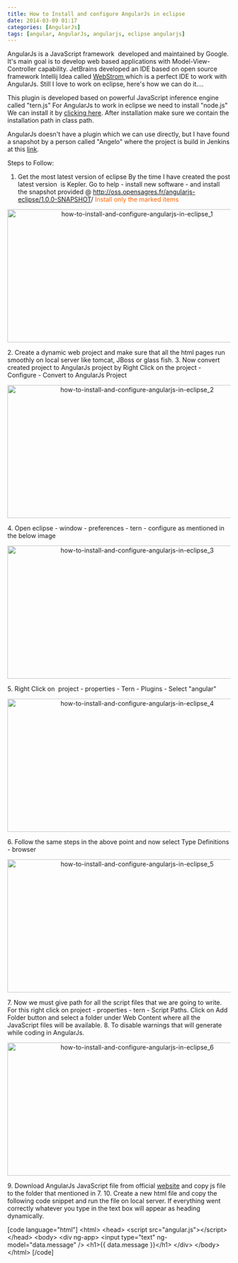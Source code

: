 ```yaml
---
title: How to Install and configure AngularJs in eclipse
date: 2014-03-09 01:17
categories: [AngularJs]
tags: [angular, AngularJs, angularjs, eclipse angularjs]
---
```


AngularJs is a JavaScript framework  developed and maintained by Google. It's main goal is to develop web based applications with Model-View-Controller capability. JetBrains developed an IDE based on open source framework Intellij Idea called <a title="WebStrom" href="http://www.jetbrains.com/webstorm/whatsnew/" target="_blank">WebStrom </a> which is a perfect IDE to work with AngularJs. Still I love to work on eclipse, here's how we can do it....

This plugin is developed based on powerful JavaScript inference engine called "tern.js" For AngularJs to work in eclipse we need to install "node.js" We can install it by <a title="Clicking here" href="http://nodejs.org/" target="_blank">clicking here</a>. After installation make sure we contain the installation path in class path.

AngularJs doesn't have a plugin which we can use directly, but I have found a snapshot by a person called "Angelo" where the project is build in Jenkins at this <a title="link" href="https://opensagres.ci.cloudbees.com/job/angularjs-eclipse/" target="_blank">link</a>.

Steps to Follow:

1. Get the most latest version of eclipse By the time I have created the post latest version  is Kepler. Go to help - install new software - and install the snapshot provided @ <a title="http://oss.opensagres.fr/angularjs-eclipse/1.0.0-SNAPSHOT/" href="http://oss.opensagres.fr/angularjs-eclipse/1.0.0-SNAPSHOT/" target="_blank">http://oss.opensagres.fr/angularjs-eclipse/1.0.0-SNAPSHOT</a>/<span style="color:#ff6600;"> Install only the marked items</span>
<p style="text-align:center;"><a href="http://techanand.files.wordpress.com/2014/03/how-to-install-and-configure-angularjs-in-eclipse_1.png"><img class="aligncenter  wp-image-76" alt="how-to-install-and-configure-angularjs-in-eclipse_1" src="http://techanand.files.wordpress.com/2014/03/how-to-install-and-configure-angularjs-in-eclipse_1.png" width="570" height="300" /></a></p>
2. Create a dynamic web project and make sure that all the html pages run smoothly on local server like tomcat, JBoss or glass fish.
3. Now convert created project to AngularJs project by Right Click on the project - Configure - Convert to AngularJs Project
<p style="text-align:center;"><a href="http://techanand.files.wordpress.com/2014/03/how-to-install-and-configure-angularjs-in-eclipse_21.jpg"><img class="aligncenter  wp-image-82" alt="how-to-install-and-configure-angularjs-in-eclipse_2" src="http://techanand.files.wordpress.com/2014/03/how-to-install-and-configure-angularjs-in-eclipse_21.jpg" width="570" height="300" /></a></p>
4. Open eclipse - window - preferences - tern - configure as mentioned in the below image
<p style="text-align:center;"><a href="http://techanand.files.wordpress.com/2014/03/how-to-install-and-configure-angularjs-in-eclipse_3.jpg"><img class="aligncenter  wp-image-83" alt="how-to-install-and-configure-angularjs-in-eclipse_3" src="http://techanand.files.wordpress.com/2014/03/how-to-install-and-configure-angularjs-in-eclipse_3.jpg" width="570" height="300" /></a></p>
5. Right Click on  project - properties - Tern - Plugins - Select "angular"
<p style="text-align:center;"><a href="http://techanand.files.wordpress.com/2014/03/how-to-install-and-configure-angularjs-in-eclipse_4.png"><img class="aligncenter  wp-image-85" alt="how-to-install-and-configure-angularjs-in-eclipse_4" src="http://techanand.files.wordpress.com/2014/03/how-to-install-and-configure-angularjs-in-eclipse_4.png" width="570" height="300" /></a></p>
<p style="text-align:left;"><!--more--></p>
6. Follow the same steps in the above point and now select Type Definitions - browser
<p style="text-align:center;"><a href="http://techanand.files.wordpress.com/2014/03/how-to-install-and-configure-angularjs-in-eclipse_5.png"><img class="aligncenter  wp-image-86" alt="how-to-install-and-configure-angularjs-in-eclipse_5" src="http://techanand.files.wordpress.com/2014/03/how-to-install-and-configure-angularjs-in-eclipse_5.png" width="570" height="300" /></a></p>
7. Now we must give path for all the script files that we are going to write. For this right click on project - properties - tern - Script Paths. Click on Add Folder button and select a folder under Web Content where all the JavaScript files will be available.
8. To disable warnings that will generate while coding in AngularJs.
<p style="text-align:center;"><a href="http://techanand.files.wordpress.com/2014/03/how-to-install-and-configure-angularjs-in-eclipse_6.png"><img class="aligncenter  wp-image-88" alt="how-to-install-and-configure-angularjs-in-eclipse_6" src="http://techanand.files.wordpress.com/2014/03/how-to-install-and-configure-angularjs-in-eclipse_6.png" width="570" height="300" /></a></p>
9. Download AngularJs JavaScript file from official <a title="website" href="http://angularjs.org/" target="_blank">website</a> and copy js file to the folder that mentioned in 7.
10. Create a new html file and copy the following code snippet and run the file on local server. If everything went correctly whatever you type in the text box will appear as heading dynamically.

[code language="html"]
&lt;html&gt;
  &lt;head&gt;
    &lt;script src=&quot;angular.js&quot;&gt;&lt;/script&gt;
   &lt;/head&gt;
  &lt;body&gt;
  	&lt;div ng-app&gt;
  	&lt;input type=&quot;text&quot; ng-model=&quot;data.message&quot; /&gt;
 	&lt;h1&gt;{{ data.message }}&lt;/h1&gt;
    &lt;/div&gt;
  &lt;/body&gt;
&lt;/html&gt;
[/code]
